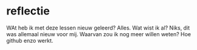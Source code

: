 # reflectie
WAt heb ik met deze lessen nieuw geleerd?
Alles.
Wat wist ik al?
Niks, dit was allemaal nieuw voor mij.
Waarvan zou ik nog meer willen weten?
Hoe github enzo werkt.